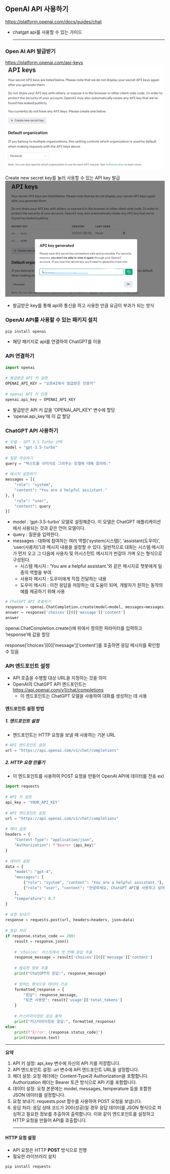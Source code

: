 ## OpenAI API 사용하기
https://platform.openai.com/docs/guides/chat

- chatgpt api를 사용할 수 있는 가이드<hr>

### Open AI API 발급받기
https://platform.openai.com/api-keys
![img.png](img.png)

Create new secret key를 눌러 사용할 수 있는 API key 발급
![img_1.png](img_1.png)
- 발급받은 key를 통해 api와 통신을 하고 사용한 만큼 요금이 부과가 되는 방식

### OpenAI API를 사용할 수 있는 패키지 설치
```pip install openai```
- 해당 패키지로 api를 연결하여 ChatGPT를 이용

### API 연결하기
```python
import openai

# 발급받은 API 키 설정
OPENAI_API_KEY = "오픈AI에서 발급받은 인증키"

# openai API 키 인증
openai.api_key = OPENAI_API_KEY
```
- 발급받은 API 키 값을 ‘OPENAI_API_KEY’ 변수에 할당
- ‘openai.api_key’에 이 값 할당

### ChatGPT API 사용하기
```python
# 모델 - GPT 3.5 Turbo 선택
model = "gpt-3.5-turbo"

# 질문 작성하기
query = "텍스트를 이미지로 그려주는 모델에 대해 알려줘."

# 메시지 설정하기
messages = [{
    "role": "system",
    "content": "You are a helpful assistant."
}, {
    "role": "user",
    "content": query
}]
```

- model : ‘gpt-3.5-turbo’ 모델로 설정해준다. 이 모델은 ChatGPT 애플리케이션에서 사용되는 것과 같은 언어 모델이다.
- query : 질문을 입력한다.
- messages : 대화에 참여하는 여러 역할(‘system(시스템)’, ‘assistant(도우미)’, ‘user(사용자)’)과 메시지 내용을 설정할 수 있다. 일반적으로 대화는 시스템 메시지가 먼저 오고 그 다음에 사용자 및 어시스턴트 메시지가 번갈아 가며 오는 형식으로 구성된다.
  - 시스템 메시지 : ‘You are a helpful assistant.’와 같은 메시지로 챗봇에게 일종의 역할을 부여
  - 사용자 메시지 : 도우미에게 직접 전달하는 내용
  - 도우미 메시지 : 이전 응답을 저장하는 데 도움이 되며, 개발자가 원하는 동작의 예를 제공하기 위해 사용

```python
# ChatGPT API 호출하기
response = openai.ChatCompletion.create(model=model, messages=messages)
answer = response['choices'][0]['message']['content']
answer
```
openai.ChatCompletion.create()에 위에서 정의한 파라미터를 입력하고 ‘response’에 값을 할당

response[‘choices’][0][‘message’][‘content’]를 호출하면 응답 메시지를 확인할 수 있음
<br>

### API 엔드포인트 설정
- API 호출을 수행할 대상 URL을 지정하는 것을 의미
- OpenAI의 ChatGPT API 엔드포인트는 https://api.openai.com/v1/chat/completions
  - 이 엔드포인트는 ChatGPT 모델을 사용하여 대화를 생성하는 데 사용

#### 엔드포인트 설정 방법
##### 1. 엔드포인트 설정
- 엔드포인트는 HTTP 요청을 보낼 때 사용하는 기본 URL
```python
# API 엔드포인트 설정
url = "https://api.openai.com/v1/chat/completions"
```

##### 2. HTTP 요청 만들기
- 이 엔드포인트를 사용하여 POST 요청을 만들어 OpenAI API에 데이터를 전송
ex)
```python
import requests

# API 키 설정
api_key = 'YOUR_API_KEY'

# API 엔드포인트 설정
url = "https://api.openai.com/v1/chat/completions"

# 헤더 설정
headers = {
    "Content-Type": "application/json",
    "Authorization": f"Bearer {api_key}"
}

# 데이터 설정
data = {
    "model": "gpt-4",
    "messages": [
        {"role": "system", "content": "You are a helpful assistant."},
        {"role": "user", "content": "안녕하세요, ChatGPT API를 사용하고 싶어요. 어떻게 해야 하나요?"}
    ],
    "temperature": 0.7
}

# 요청 보내기
response = requests.post(url, headers=headers, json=data)

# 응답 처리
if response.status_code == 200:
    result = response.json()
    
    # 'choices' 리스트에서 첫 번째 응답 추출
    response_message = result['choices'][0]['message']['content']
    
    # 필요한 정보 추출
    print("ChatGPT의 응답:", response_message)
    
    # 원하는 형식으로 데이터 가공
    formatted_response = {
        "응답": response_message,
        "토큰 사용량": result['usage']['total_tokens']
    }
    
    # 커스터마이징된 응답 출력
    print("커스터마이징된 응답:", formatted_response)
else:
    print(f"Error: {response.status_code}")
    print(response.text)
```
****
<b>요약</b><br>
1. API 키 설정: api_key 변수에 자신의 API 키를 저장합니다.
2. API 엔드포인트 설정: url 변수에 API 엔드포인트 URL을 설정합니다.
3. 헤더 설정: 요청 헤더에는 Content-Type과 Authorization을 포함합니다. Authorization 헤더는 Bearer 토큰 방식으로 API 키를 포함합니다.
4. 데이터 설정: 요청 본문에는 model, messages, temperature 등을 포함한 JSON 데이터를 설정합니다.
5. 요청 보내기: requests.post 함수를 사용하여 POST 요청을 보냅니다.
6. 응답 처리: 응답 상태 코드가 200(성공)일 경우 응답 데이터를 JSON 형식으로 파싱하고 필요한 정보를 추출하여 출력합니다.
이와 같이 엔드포인트를 설정하고 HTTP 요청을 만들어 API를 호출합니다.
<br><hr>

#### HTTP 요청 설정
- API 요청은 HTTP <b>POST</b> 방식으로 진행
- 필요한 라이브러리 설치
```python
pip install requests
```
